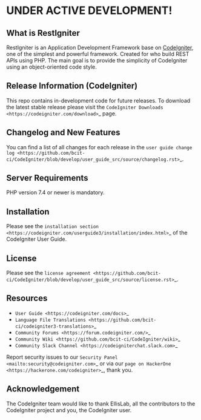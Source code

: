 # UNDER ACTIVE DEVELOPMENT!

## What is RestIgniter

RestIgniter is an Application Development Framework base on [CodeIgniter](https://github.com/bcit-ci/CodeIgniter), one of the simplest and powerful framework.
Created for who build REST APIs using PHP. 
The main goal is to provide the simplicity of CodeIgniter using an object-oriented code style.

## Release Information (CodeIgniter)

This repo contains in-development code for future releases. To download the
latest stable release please visit the `CodeIgniter Downloads
<https://codeigniter.com/download>`_ page.

## Changelog and New Features

You can find a list of all changes for each release in the `user
guide change log <https://github.com/bcit-ci/CodeIgniter/blob/develop/user_guide_src/source/changelog.rst>`_.


## Server Requirements
PHP version 7.4 or newer is mandatory.

## Installation

Please see the `installation section <https://codeigniter.com/userguide3/installation/index.html>`_
of the CodeIgniter User Guide.

## License

Please see the `license
agreement <https://github.com/bcit-ci/CodeIgniter/blob/develop/user_guide_src/source/license.rst>`_.

## Resources

-  `User Guide <https://codeigniter.com/docs>`_
-  `Language File Translations <https://github.com/bcit-ci/codeigniter3-translations>`_
-  `Community Forums <https://forum.codeigniter.com/>`_
-  `Community Wiki <https://github.com/bcit-ci/CodeIgniter/wiki>`_
-  `Community Slack Channel <https://codeigniterchat.slack.com>`_

Report security issues to our `Security Panel <mailto:security@codeigniter.com>`_
or via our `page on HackerOne <https://hackerone.com/codeigniter>`_, thank you.


## Acknowledgement
The CodeIgniter team would like to thank EllisLab, all the
contributors to the CodeIgniter project and you, the CodeIgniter user.
